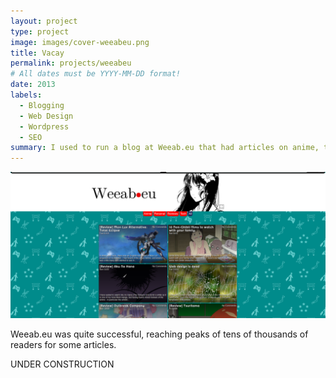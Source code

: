 ```yaml
---
layout: project
type: project
image: images/cover-weeabeu.png
title: Vacay
permalink: projects/weeabeu
# All dates must be YYYY-MM-DD format!
date: 2013
labels:
  - Blogging
  - Web Design
  - Wordpress
  - SEO
summary: I used to run a blog at Weeab.eu that had articles on anime, travel and tech. 
---
```


<img class="ui medium right floated rounded image" src="../images/frontpage-weeabeu.png">

Weeab.eu was quite successful, reaching peaks of tens of thousands of readers for some articles.


UNDER CONSTRUCTION
